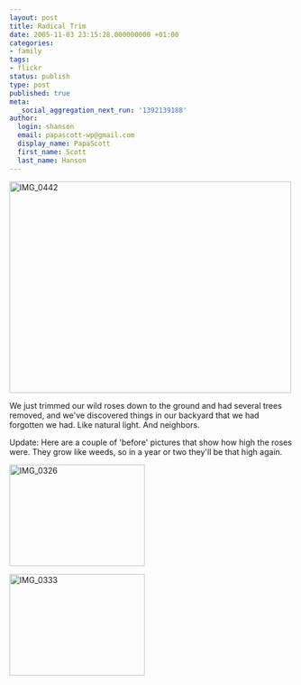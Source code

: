 ```yaml
---
layout: post
title: Radical Trim
date: 2005-11-03 23:15:28.000000000 +01:00
categories:
- family
tags:
- flickr
status: publish
type: post
published: true
meta:
  _social_aggregation_next_run: '1392139188'
author:
  login: shanson
  email: papascott-wp@gmail.com
  display_name: PapaScott
  first_name: Scott
  last_name: Hanson
---
```

<p><a href="http://www.flickr.com/photos/papascott/59423643/" title="Radical Trim"><img src="http://static.flickr.com/24/59423643_6a189d654c.jpg" width="500" height="375" alt="IMG_0442" /></a></p>
<p>We just trimmed our wild roses down to the ground and had several trees removed, and we've discovered things in our backyard that we had forgotten we had. Like natural light. And neighbors.</p>
<p>Update: Here are a couple of 'before' pictures that show how high the roses were. They grow like weeds, so in a year or two they'll be that high again.</p>
<p><a href="http://www.flickr.com/photos/papascott/59672929/" title="Backyard 1"><img src="http://static.flickr.com/31/59672929_9c81076be1_m.jpg" width="240" height="180" alt="IMG_0326" /></a></p>
<p><a href="http://www.flickr.com/photos/papascott/59678105/" title="Backyard 2"><img src="http://static.flickr.com/26/59678105_4e618cdb23_m.jpg" width="240" height="180" alt="IMG_0333" /></a></p>
